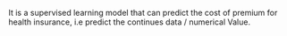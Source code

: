 It is a supervised learning model that can predict the cost of premium for health insurance, i.e predict the continues data / numerical Value.
